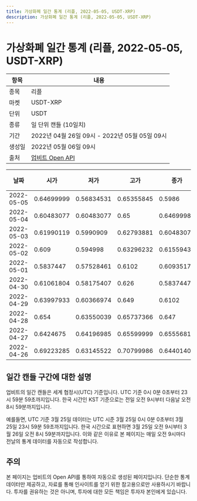 ```yaml
---
title: 가상화폐 일간 통계 (리플, 2022-05-05, USDT-XRP)
description: 가상화폐 일간 통계 (리플, 2022-05-05, USDT-XRP)
---
```



가상화폐 일간 통계 (리플, 2022-05-05, USDT-XRP)
===

|항목|내용|
|--|--|
|종목|리플|
|마켓|USDT-XRP|
|단위|USDT|
|종류|일 단위 캔들 (10일치)|
|기간|2022년 04월 26일 09시 - 2022년 05월 05일 09시|
|생성일|2022년 05월 06일 09시|
|출처|[업비트 Open API](https://docs.upbit.com)|


|날짜|시가|저가|고가|종가|비고|
|--|--|--|--|--|--|
|2022-05-05|0.64699999|0.56834531|0.65355845|0.5986|    |
|2022-05-04|0.60483077|0.60483077|0.65|0.64699986|    |
|2022-05-03|0.61990119|0.5990909|0.62793881|0.60483077|    |
|2022-05-02|0.609|0.594998|0.63296232|0.61559436|    |
|2022-05-01|0.5837447|0.57528461|0.6102|0.60935179|    |
|2022-04-30|0.61061804|0.58175407|0.626|0.5837447|    |
|2022-04-29|0.63997933|0.60366974|0.649|0.6102|    |
|2022-04-28|0.654|0.63550039|0.65737366|0.647|    |
|2022-04-27|0.6424675|0.64196985|0.65599999|0.65556812|    |
|2022-04-26|0.69223285|0.63145522|0.70799986|0.64401404|    |


일간 캔들 구간에 대한 설명
---


업비트의 일간 캔들은 세계 협정시(UTC) 기준입니다. 
UTC 기준 0시 0분 0초부터 23시 59분 59초까지입니다. 
한국 시간인 KST 기준으로는 전일 오전 9시부터 다음날 오전 8시 59분까지입니다. 


예를들면, UTC 기준 3월 25일 데이터는 UTC 시준 3월 25일 0시 0분 0초부터 3월 25일 23시 59분 59초까지입니다. 
한국 시간으로 표현하면 3월 25일 오전 9시부터 3월 26일 오전 8시 59분까지입니다. 
이와 같은 이유로 본 페이지는 매일 오전 9시마다 전날의 통계 데이터를 자동으로 작성합니다. 


주의
---


본 페이지는 업비트의 Open API를 통하여 자동으로 생성된 페이지입니다. 
단순한 통계 데이터만 제공하고, 자료를 통해 인사이트를 얻기 위한 참고용으로만 사용하시기 바랍니다. 
투자를 권유하는 것은 아니며, 투자에 대한 모든 책임은 투자자 본인에게 있습니다. 
